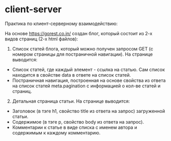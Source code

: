 # client-server
Практика по клиент-серверному взаимодействию:

На основе https://gorest.co.in/ создан блог, который состоит из 2-х видов страниц (2-х html файлов):

1. Список статей блога, который можно получен запросом GET (с номером страницы для постраничной навигации). На странице выводится:
- Список статей, где каждый элемент - ссылка на статью. Сам список находится в свойстве data в ответе на список статей.
- Постраничная навигация, построенная на основе свойства из ответа на список статей meta.pagination с информацией о кол-ве статей и страниц.

2. Детальная страница статьи. На странице выводится:
- Заголовок (в тэге h1, свойство title из ответа на запрос) загруженной статьи.
- Содержимое (в тэге p, свойство body из ответа на запрос).
- Комментарии к статье в виде списка с именем автора и содержимым к каждому комментарию.

